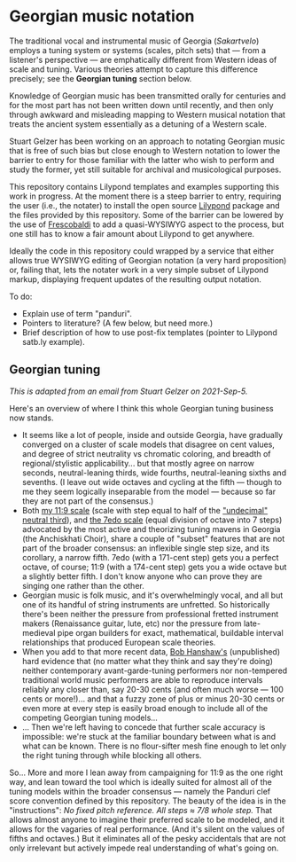 # Georgian music notation

The traditional vocal and instrumental music of Georgia (*Sakartvelo*)
employs a tuning system or systems (scales, pitch sets) 
that &mdash; from a listener's perspective &mdash; are emphatically different from Western ideas of scale and tuning.
Various theories attempt to capture this difference precisely; see the __Georgian tuning__ section below.

Knowledge of Georgian music has been transmitted orally for
centuries and for the most part has not been written down
until recently, and then only through awkward and misleading
mapping to Western musical notation that treats the ancient
system essentially as a detuning of a Western scale.

Stuart Gelzer has been working on an approach to notating Georgian 
music that is free of such bias but close enough to 
Western notation to lower the barrier to entry for those 
familiar with the latter who wish to perform and study the former, 
yet still suitable for archival and musicological purposes.

This repository contains Lilypond templates and examples supporting
this work in progress. At the moment there is a steep barrier to entry,
requiring the user (i.e., the notater) to install the open source
[Lilypond](https://lilypond.org) package and the files provided by this repository. Some of the
barrier can be lowered by the use of [Frescobaldi](https://www.frescobaldi.org/) to add
a quasi-WYSIWYG aspect to the process, but one still has to know a fair amount about
Lilypond to get anywhere.

Ideally the code in this repository could wrapped by a service that either allows
true WYSIWYG editing of Georgian notation (a very hard proposition) or, failing that,
lets the notater work in a very simple subset of Lilypond markup, displaying frequent
updates of the resulting output notation.

To do:
- Explain use of term "panduri".
- Pointers to literature? (A few below, but need more.)
- Brief description of how to use post-fix templates (pointer to Lilypond satb.ly example).

## Georgian tuning ##

*This is adapted from an email from Stuart Gelzer on 2021-Sep-5.*

Here's an overview of where I think this whole Georgian tuning business now stands.

- It seems like a lot of people, inside and outside Georgia, have gradually converged on a cluster of scale models that disagree on cent values, and degree of strict neutrality vs chromatic coloring, and breadth of regional/stylistic applicability... but that mostly agree on narrow seconds, neutral-leaning thirds, wide fourths, neutral-leaning sixths and sevenths. (I leave out wide octaves and cycling at the fifth &mdash; though to me they seem logically inseparable from the model &mdash; because so far they are not part of the consensus.)
- Both [my 11:9 scale](https://en.xen.wiki/w/11/9) (scale with step equal to half of the ["undecimal" neutral third](https://en.wikipedia.org/wiki/Neutral_third)), and [the 7edo scale](https://en.xen.wiki/w/7edo) (equal division of octave into 7 steps) advocated by the most active and theorizing tuning mavens in Georgia (the Anchiskhati Choir), share a couple of "subset" features that are not part of the broader consensus: an inflexible single step size, and its corollary, a narrow fifth. 7edo (with a 171-cent step) gets you a perfect octave, of course; 11:9 (with a 174-cent step) gets you a wide octave but a slightly better fifth. I don't know anyone who can prove they are singing one rather than the other.
- Georgian music is folk music, and it's overwhelmingly vocal, and all but one of its handful of string instruments are unfretted. So historically there's been neither the pressure from professional fretted instrument makers (Renaissance guitar, lute, etc) nor the pressure from late-medieval pipe organ builders for exact, mathematical, buildable interval relationships that produced European scale theories.
- When you add to that more recent data, [Bob Hanshaw's](https://www.lopezhanshaw.com/) (unpublished) hard evidence that (no matter what they think and say they're doing) neither contemporary avant-garde-tuning performers nor non-tempered traditional world music performers are able to reproduce intervals reliably any closer than, say 20-30 cents (and often much worse &mdash; 100 cents or more!)... and that a fuzzy zone of plus or minus 20-30 cents or even more at every step is easily broad enough to include all of the competing Georgian tuning models...
- ... Then we're left having to concede that further scale accuracy is impossible: we're stuck at the familiar boundary between what is and what can be known. There is no flour-sifter mesh fine enough to let only the right tuning through while blocking all others.

So... More and more I lean away from campaigning for 11:9 as the one right way, and lean toward the tool which is ideally suited for almost all of the tuning models within the broader consensus &mdash; namely the Panduri clef score convention defined by this repository. The beauty of the idea is in the "instructions": *No fixed pitch reference. All steps ≈ 7/8 whole step.* That allows almost anyone to imagine their preferred scale to be modeled, and it allows for the vagaries of real performance. (And it's silent on the values of fifths and octaves.) But it eliminates all of the pesky accidentals that are not only irrelevant but actively impede real understanding of what's going on. 
